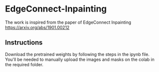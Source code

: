 # EdgeConnect-Inpainting
The work is inspired from the paper of EdgeConnect Inpainting https://arxiv.org/abs/1901.00212

## Instructions
Download the pretrained weights by following the steps in the ipynb file.
You'll be needed to manually upload the images and masks on the colab in the required folder.
